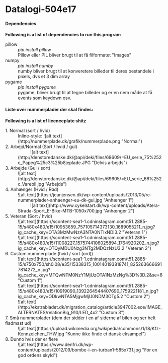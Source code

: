 
# Datalogi-504e17







#### Dependencies
__Following is a list of dependencies to run this program__
<dl>

<dt>pillow</dt>
    <dd><em>pip install pillow</em></dd>
    <dd>Pillow eller PIL bliver brugt til at få filformatet "Images"
<dt>numpy</dt>
    <dd><em>pip install numby</em></dd>
    <dd>numby bliver brugt til at konveretere billeder til deres bestandele i pixels, dvs et 3 dim array </dd>
<dt>pygame</dt>
    <dd><em>pip install pygame</em></dd>
    <dd>pygame, bliver brugt til at tegne billeder og er en nem måde at få events som keydown osv.</dd>

</dl>


#### Liste over nummerplader der skal findes:
__Following is a list of licenceplate shitz__

<dl>
    <dt> 1. Normal (sort / hvid) </dt>
        <dd>
            Inline-style: 
            ![alt text](http://nummerplade.dk/grafik/nummerplade.png "Normal")
        </dd>
    <dt>2. Arbejd/Normal (Sort / hvid / gul)</dt>
        <dd>
            ![alt text](http://denstoredanske.dk/@api/deki/files/69609/=EU_serie_75%252c_Papeg%25c3%25b8jeplade.JPG "Delvis arbejds")
        </dd>
    <dt>3. Arbejde (Gul / sort)</dt>
        <dd>
            ![alt text](http://denstoredanske.dk/@api/deki/files/69605/=EU_serie_66%252c_Varebil.jpg "Arbejds")
        </dd>
    <dt>4. Anhænger (Hvid / Rød)</dt>
        <dd>
            ![alt text](https://jeanjensen.dk/wp-content/uploads/2013/05/rc-nummerplader-anhaenger-eu-dk-gul.jpg "Anhænger 1")
        </dd>
        <dd>
            ![alt text](http://www.cykelstart.dk/wp-content/uploads/Atera-Strada-Sport_E-Bike-MTB-1050x700.jpg "Anhænger 2")
        </dd>
    <dt>5. Veteran (Sort / hvid)</dt>
        <dd>
            ![alt text](https://scontent-sea1-1.cdninstagram.com/t51.2885-15/s480x480/e15/10953659_757105714373130_1689055211_n.jpg?ig_cache_key=OTA3MzMwNzA3NTA0NTIxNDI3.2 "Veteran 1")
        </dd>
        <dd>
            ![alt text](https://scontent-sea1-1.cdninstagram.com/t51.2885-15/s480x480/e15/11008227_1575744106025894_1764920202_n.jpg?ig_cache_key=OTQyMDU0Nzg3NTg2MDQzNzU3.2 "Veteran 2")
        </dd>
    <dt>6. Custom nummerplade (hvid / sort (ord))</dt>
        <dd>
            ![alt text](https://scontent-sea1-1.cdninstagram.com/t51.2885-15/s750x750/sh0.08/e35/15338315_100140193818741_8252636666917814272_n.jpg?ig_cache_key=MTQwNTM0NzY1MjUzOTA1NzMzNg%3D%3D.2&se=6 "Custom 1")
        </dd>
        <dd>
            ![alt text](https://scontent-sea1-1.cdninstagram.com/t51.2885-15/s480x480/e15/10919090_1392264544407690_1759221181_n.jpg?ig_cache_key=ODkwNTA5MjgwMjU0NDM3OTg5.2 "Custom 2")
        </dd>
        <dd>
            ![alt text](http://ekstrabladet.dk/migration_catalog/article3947002.ece/IMAGE_ALTERNATES/relationBig_910/LED_4x2 "Custom 3")
        </dd>
    <dt>7. Små nummerplader (dem der sidder i en af siderne af bilen og ser helt fladmast ud)</dt>
        <dd>
            ![alt text](https://upload.wikimedia.org/wikipedia/commons/1/18/Kfz-Kennzeichen_THW.jpg "Kunne ikke finde et dansk eksampel")
        </dd>
    <dt>8. Dunno hvis der er flere</dt>
        <dd>
            ![alt text](https://www.denfri.dk/wp-content/uploads/2012/09/bombe-i-en-turban1-585x731.jpg "For en god ordens skyld")
        </dd>


